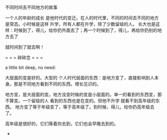 
不同时间去不同地方的故事

一个人的年龄的成长 是他时代的变迁。在人的时代里，不同的时间去不同的地方是常态。小时候是这样 升学，所有人都在升学，除了少数留级的人。
长大也是这样：时候到了，得儿，给你扔外面去了；再一个时候到了，得儿，再给你扔别的地方去了

就时间到了就去啊！

= = = 碎碎念 = = =

a little bit deep, no need:

大层面的变是好的。大型的 个人时代层面的东西：是地方变了，直接影响到人本身。那是不同地方看到不同的东西。增长见识的。

地方变，是大层面的变。地方没变时候的变是小层面的。单一的看到的东西变，那不算变。一个留级的人 看到的东西也是在变的。但他不升学 就看不到高年级的东西。
地方变了等于年级变了，等于高年级了。到时候，得儿，给你扔高年级去了。

高年级是很好的，它们等着你去到，它们也会早晚去到的。

-
